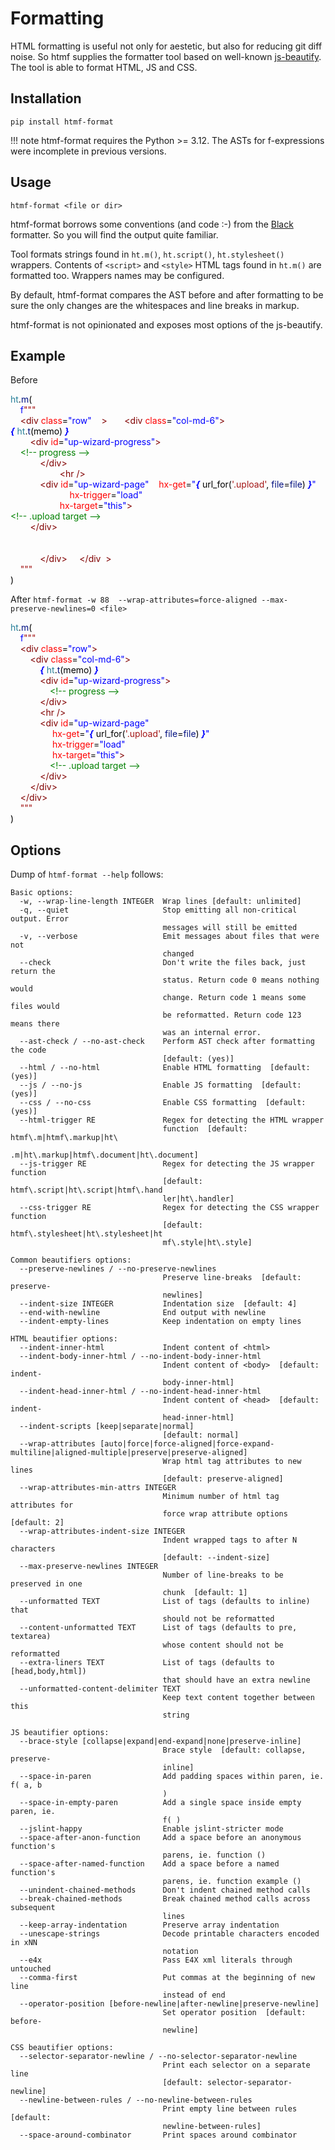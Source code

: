 # Formatting

HTML formatting is useful not only for aestetic, but also for reducing git diff noise. So htmf supplies the formatter tool based on well-known [js-beautify](https://github.com/beautifier/js-beautify). The tool is able to format HTML, JS and CSS.

## Installation

``` { .text, .copy }
pip install htmf-format
```

!!! note
    htmf-format requires the Python >= 3.12. The ASTs for f-expressions were incomplete in previous versions.


## Usage

```
htmf-format <file or dir>
```

htmf-format borrows some conventions (and code :-) from the [Black](https://github.com/psf/black) formatter. So you will find the output quite familiar.

Tool formats strings found in `ht.m()`, `ht.script()`, `ht.stylesheet()` wrappers. Contents of `<script>` and `<style>` HTML tags found in `ht.m()` are formatted too. Wrappers names may be configured.

By default, htmf-format compares the AST before and after formatting to be sure the only changes are the whitespaces and line breaks in markup.

htmf-format is not opinionated and exposes most options of the js-beautify.


## Example
Before
<!--
ht.m(
    f"""
    <div class="row"    >       <div class="col-md-6">
{ ht.t(memo) }
        <div id="up-wizard-progress">
    &lt;!-- progress --&gt;
            </div>
                    <hr />
            <div id="up-wizard-page"    hx-get="{ url_for('.upload', file=file) }"
                        hx-trigger="load"
                    hx-target="this">
&lt!-- .upload target --&gt;
        </div>


            </div>     </div  >
    """
)
 -->
<div class="htmf-code"><div><span style="color: #267f99;">ht</span><span style="color: #000000;">.</span><span style="color: #001080;">m</span><span style="color: #000000;">(</span></div><div><span style="color: #000000;">&nbsp; &nbsp; </span><span style="color: #0000ff;">f</span><span style="color: #a31515;">"""</span></div><div><span style="color: #000000;">&nbsp; &nbsp; </span><span style="color: #800000;">&lt;div</span><span style="color: #000000;"> </span><span style="color: #ff0000;">class</span><span style="color: #000000;">=</span><span style="color: #0000ff;">"row"</span><span style="color: #000000;"> &nbsp; &nbsp;</span><span style="color: #800000;">&gt;</span><span style="color: #000000;"> &nbsp; &nbsp; &nbsp; </span><span style="color: #800000;">&lt;div</span><span style="color: #000000;"> </span><span style="color: #ff0000;">class</span><span style="color: #000000;">=</span><span style="color: #0000ff;">"col-md-6"</span><span style="color: #800000;">&gt;</span></div><div><span style="color: #0000ff;font-style: italic;font-weight: bold;">{</span><span style="color: #000000;"> </span><span style="color: #267f99;">ht</span><span style="color: #000000;">.</span><span style="color: #001080;">t</span><span style="color: #000000;">(memo) </span><span style="color: #0000ff;font-style: italic;font-weight: bold;">}</span></div><div><span style="color: #000000;">&nbsp; &nbsp; &nbsp; &nbsp; </span><span style="color: #800000;">&lt;div</span><span style="color: #000000;"> </span><span style="color: #ff0000;">id</span><span style="color: #000000;">=</span><span style="color: #0000ff;">"up-wizard-progress"</span><span style="color: #800000;">&gt;</span></div><div><span style="color: #000000;">&nbsp; &nbsp; </span><span style="color: #008000;">&lt;!-- progress --&gt;</span></div><div><span style="color: #000000;">&nbsp; &nbsp; &nbsp; &nbsp; &nbsp; &nbsp; </span><span style="color: #800000;">&lt;/div&gt;</span></div><div><span style="color: #000000;">&nbsp; &nbsp; &nbsp; &nbsp; &nbsp; &nbsp; &nbsp; &nbsp; &nbsp; &nbsp; </span><span style="color: #800000;">&lt;hr</span><span style="color: #000000;"> </span><span style="color: #800000;">/&gt;</span></div><div><span style="color: #000000;">&nbsp; &nbsp; &nbsp; &nbsp; &nbsp; &nbsp; </span><span style="color: #800000;">&lt;div</span><span style="color: #000000;"> </span><span style="color: #ff0000;">id</span><span style="color: #000000;">=</span><span style="color: #0000ff;">"up-wizard-page"</span><span style="color: #000000;"> &nbsp; &nbsp;</span><span style="color: #ff0000;">hx-get</span><span style="color: #000000;">=</span><span style="color: #0000ff;">"</span><span style="color: #0000ff;font-style: italic;font-weight: bold;">{</span><span style="color: #000000;"> url_for(</span><span style="color: #a31515;">'.upload'</span><span style="color: #000000;">, </span><span style="color: #001080;">file</span><span style="color: #000000;">=</span><span style="color: #001080;">file</span><span style="color: #000000;">) </span><span style="color: #0000ff;font-style: italic;font-weight: bold;">}</span><span style="color: #0000ff;">"</span></div><div><span style="color: #000000;">&nbsp; &nbsp; &nbsp; &nbsp; &nbsp; &nbsp; &nbsp; &nbsp; &nbsp; &nbsp; &nbsp; &nbsp; </span><span style="color: #ff0000;">hx-trigger</span><span style="color: #000000;">=</span><span style="color: #0000ff;">"load"</span></div><div><span style="color: #000000;">&nbsp; &nbsp; &nbsp; &nbsp; &nbsp; &nbsp; &nbsp; &nbsp; &nbsp; &nbsp; </span><span style="color: #ff0000;">hx-target</span><span style="color: #000000;">=</span><span style="color: #0000ff;">"this"</span><span style="color: #800000;">&gt;</span></div><div><span style="color: #008000;">&lt;!-- .upload target --&gt;</span></div><div><span style="color: #000000;">&nbsp; &nbsp; &nbsp; &nbsp; </span><span style="color: #800000;">&lt;/div&gt;</span></div><br><br><div><span style="color: #000000;">&nbsp; &nbsp; &nbsp; &nbsp; &nbsp; &nbsp; </span><span style="color: #800000;">&lt;/div&gt;</span><span style="color: #000000;"> &nbsp; &nbsp; </span><span style="color: #800000;">&lt;/div</span><span style="color: #000000;"> &nbsp;</span><span style="color: #800000;">&gt;</span></div><div><span style="color: #000000;">&nbsp; &nbsp; </span><span style="color: #a31515;">"""</span></div><div><span style="color: #000000;">)</span></div></div>

After `htmf-format -w 88  --wrap-attributes=force-aligned --max-preserve-newlines=0 <file>`
<!--
ht.m(
    f"""
    <div class="row">
        <div class="col-md-6">
            { ht.t(memo) }
            <div id="up-wizard-progress">
                &lt;!-- progress --&gt;
            </div>
            <hr />
            <div id="up-wizard-page"
                 hx-get="{ url_for('.upload', file=file) }"
                 hx-trigger="load"
                 hx-target="this">
                &lt;!-- .upload target --&gt;
            </div>
        </div>
    </div>
    """
)
 -->
<div class="htmf-code"><div><span style="color: #267f99;">ht</span><span style="color: #000000;">.</span><span style="color: #001080;">m</span><span style="color: #000000;">(</span></div><div><span style="color: #000000;">&nbsp; &nbsp; </span><span style="color: #0000ff;">f</span><span style="color: #a31515;">"""</span></div><div><span style="color: #000000;">&nbsp; &nbsp; </span><span style="color: #800000;">&lt;div</span><span style="color: #000000;"> </span><span style="color: #ff0000;">class</span><span style="color: #000000;">=</span><span style="color: #0000ff;">"row"</span><span style="color: #800000;">&gt;</span></div><div><span style="color: #000000;">&nbsp; &nbsp; &nbsp; &nbsp; </span><span style="color: #800000;">&lt;div</span><span style="color: #000000;"> </span><span style="color: #ff0000;">class</span><span style="color: #000000;">=</span><span style="color: #0000ff;">"col-md-6"</span><span style="color: #800000;">&gt;</span></div><div><span style="color: #000000;">&nbsp; &nbsp; &nbsp; &nbsp; &nbsp; &nbsp; </span><span style="color: #0000ff;font-style: italic;font-weight: bold;">{</span><span style="color: #000000;"> </span><span style="color: #267f99;">ht</span><span style="color: #000000;">.</span><span style="color: #001080;">t</span><span style="color: #000000;">(memo) </span><span style="color: #0000ff;font-style: italic;font-weight: bold;">}</span></div><div><span style="color: #000000;">&nbsp; &nbsp; &nbsp; &nbsp; &nbsp; &nbsp; </span><span style="color: #800000;">&lt;div</span><span style="color: #000000;"> </span><span style="color: #ff0000;">id</span><span style="color: #000000;">=</span><span style="color: #0000ff;">"up-wizard-progress"</span><span style="color: #800000;">&gt;</span></div><div><span style="color: #000000;">&nbsp; &nbsp; &nbsp; &nbsp; &nbsp; &nbsp; &nbsp; &nbsp; </span><span style="color: #008000;">&lt;!-- progress --&gt;</span></div><div><span style="color: #000000;">&nbsp; &nbsp; &nbsp; &nbsp; &nbsp; &nbsp; </span><span style="color: #800000;">&lt;/div&gt;</span></div><div><span style="color: #000000;">&nbsp; &nbsp; &nbsp; &nbsp; &nbsp; &nbsp; </span><span style="color: #800000;">&lt;hr</span><span style="color: #000000;"> </span><span style="color: #800000;">/&gt;</span></div><div><span style="color: #000000;">&nbsp; &nbsp; &nbsp; &nbsp; &nbsp; &nbsp; </span><span style="color: #800000;">&lt;div</span><span style="color: #000000;"> </span><span style="color: #ff0000;">id</span><span style="color: #000000;">=</span><span style="color: #0000ff;">"up-wizard-page"</span></div><div><span style="color: #000000;">&nbsp; &nbsp; &nbsp; &nbsp; &nbsp; &nbsp; &nbsp; &nbsp; &nbsp;</span><span style="color: #ff0000;">hx-get</span><span style="color: #000000;">=</span><span style="color: #0000ff;">"</span><span style="color: #0000ff;font-style: italic;font-weight: bold;">{</span><span style="color: #000000;"> url_for(</span><span style="color: #a31515;">'.upload'</span><span style="color: #000000;">, </span><span style="color: #001080;">file</span><span style="color: #000000;">=</span><span style="color: #001080;">file</span><span style="color: #000000;">) </span><span style="color: #0000ff;font-style: italic;font-weight: bold;">}</span><span style="color: #0000ff;">"</span></div><div><span style="color: #000000;">&nbsp; &nbsp; &nbsp; &nbsp; &nbsp; &nbsp; &nbsp; &nbsp; &nbsp;</span><span style="color: #ff0000;">hx-trigger</span><span style="color: #000000;">=</span><span style="color: #0000ff;">"load"</span></div><div><span style="color: #000000;">&nbsp; &nbsp; &nbsp; &nbsp; &nbsp; &nbsp; &nbsp; &nbsp; &nbsp;</span><span style="color: #ff0000;">hx-target</span><span style="color: #000000;">=</span><span style="color: #0000ff;">"this"</span><span style="color: #800000;">&gt;</span></div><div><span style="color: #000000;">&nbsp; &nbsp; &nbsp; &nbsp; &nbsp; &nbsp; &nbsp; &nbsp; </span><span style="color: #008000;">&lt;!-- .upload target --&gt;</span></div><div><span style="color: #000000;">&nbsp; &nbsp; &nbsp; &nbsp; &nbsp; &nbsp; </span><span style="color: #800000;">&lt;/div&gt;</span></div><div><span style="color: #000000;">&nbsp; &nbsp; &nbsp; &nbsp; </span><span style="color: #800000;">&lt;/div&gt;</span></div><div><span style="color: #000000;">&nbsp; &nbsp; </span><span style="color: #800000;">&lt;/div&gt;</span></div><div><span style="color: #000000;">&nbsp; &nbsp; </span><span style="color: #a31515;">"""</span></div><div><span style="color: #000000;">)</span></div></div>

## Options

Dump of `htmf-format --help` follows:

```
Basic options:
  -w, --wrap-line-length INTEGER  Wrap lines [default: unlimited]
  -q, --quiet                     Stop emitting all non-critical output. Error
                                  messages will still be emitted
  -v, --verbose                   Emit messages about files that were not
                                  changed
  --check                         Don't write the files back, just return the
                                  status. Return code 0 means nothing would
                                  change. Return code 1 means some files would
                                  be reformatted. Return code 123 means there
                                  was an internal error.
  --ast-check / --no-ast-check    Perform AST check after formatting the code
                                  [default: (yes)]
  --html / --no-html              Enable HTML formatting  [default: (yes)]
  --js / --no-js                  Enable JS formatting  [default: (yes)]
  --css / --no-css                Enable CSS formatting  [default: (yes)]
  --html-trigger RE               Regex for detecting the HTML wrapper
                                  function  [default: htmf\.m|htmf\.markup|ht\
                                  .m|ht\.markup|htmf\.document|ht\.document]
  --js-trigger RE                 Regex for detecting the JS wrapper function
                                  [default: htmf\.script|ht\.script|htmf\.hand
                                  ler|ht\.handler]
  --css-trigger RE                Regex for detecting the CSS wrapper function
                                  [default: htmf\.stylesheet|ht\.stylesheet|ht
                                  mf\.style|ht\.style]

Common beautifiers options:
  --preserve-newlines / --no-preserve-newlines
                                  Preserve line-breaks  [default: preserve-
                                  newlines]
  --indent-size INTEGER           Indentation size  [default: 4]
  --end-with-newline              End output with newline
  --indent-empty-lines            Keep indentation on empty lines

HTML beautifier options:
  --indent-inner-html             Indent content of <html>
  --indent-body-inner-html / --no-indent-body-inner-html
                                  Indent content of <body>  [default: indent-
                                  body-inner-html]
  --indent-head-inner-html / --no-indent-head-inner-html
                                  Indent content of <head>  [default: indent-
                                  head-inner-html]
  --indent-scripts [keep|separate|normal]
                                  [default: normal]
  --wrap-attributes [auto|force|force-aligned|force-expand-multiline|aligned-multiple|preserve|preserve-aligned]
                                  Wrap html tag attributes to new lines
                                  [default: preserve-aligned]
  --wrap-attributes-min-attrs INTEGER
                                  Minimum number of html tag attributes for
                                  force wrap attribute options  [default: 2]
  --wrap-attributes-indent-size INTEGER
                                  Indent wrapped tags to after N characters
                                  [default: --indent-size]
  --max-preserve-newlines INTEGER
                                  Number of line-breaks to be preserved in one
                                  chunk  [default: 1]
  --unformatted TEXT              List of tags (defaults to inline) that
                                  should not be reformatted
  --content-unformatted TEXT      List of tags (defaults to pre, textarea)
                                  whose content should not be reformatted
  --extra-liners TEXT             List of tags (defaults to [head,body,html])
                                  that should have an extra newline
  --unformatted-content-delimiter TEXT
                                  Keep text content together between this
                                  string

JS beautifier options:
  --brace-style [collapse|expand|end-expand|none|preserve-inline]
                                  Brace style  [default: collapse, preserve-
                                  inline]
  --space-in-paren                Add padding spaces within paren, ie. f( a, b
                                  )
  --space-in-empty-paren          Add a single space inside empty paren, ie.
                                  f( )
  --jslint-happy                  Enable jslint-stricter mode
  --space-after-anon-function     Add a space before an anonymous function's
                                  parens, ie. function ()
  --space-after-named-function    Add a space before a named function's
                                  parens, ie. function example ()
  --unindent-chained-methods      Don't indent chained method calls
  --break-chained-methods         Break chained method calls across subsequent
                                  lines
  --keep-array-indentation        Preserve array indentation
  --unescape-strings              Decode printable characters encoded in xNN
                                  notation
  --e4x                           Pass E4X xml literals through untouched
  --comma-first                   Put commas at the beginning of new line
                                  instead of end
  --operator-position [before-newline|after-newline|preserve-newline]
                                  Set operator position  [default: before-
                                  newline]

CSS beautifier options:
  --selector-separator-newline / --no-selector-separator-newline
                                  Print each selector on a separate line
                                  [default: selector-separator-newline]
  --newline-between-rules / --no-newline-between-rules
                                  Print empty line between rules  [default:
                                  newline-between-rules]
  --space-around-combinator       Print spaces around combinator
```
